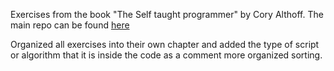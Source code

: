 

Exercises from the book "The Self taught programmer" by Cory Althoff. The main repo can be found [here](https://github.com/calthoff/self_taught)

Organized all exercises into their own chapter and added the type of script or algorithm that it is inside the code as a comment more organized sorting.